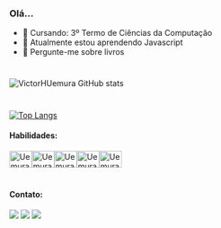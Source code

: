 

### Olá...
- 🔭 Cursando: 3º Termo de Ciências da Computação
- 🌱 Atualmente estou aprendendo Javascript
- 💬 Pergunte-me sobre livros

#

![VictorHUemura GitHub stats](https://github-readme-stats.vercel.app/api?username=VictorUemura&show_icons=true&theme=dracula)

#

[![Top Langs](https://github-readme-stats.vercel.app/api/top-langs/?username=VictorUemura&layout=compact&theme=dracula)](https://github.com/anuraghazra/github-readme-stats)
#### Habilidades:
<div style="display:flex;"><br>
    <img align="center" alt="Uemura-PS" height="30" width="40" src="https://cdn.jsdelivr.net/gh/devicons/devicon/icons/photoshop/photoshop-plain.svg">
  <img align="center" alt="Uemura-html" height="30" width="40" src="https://cdn.jsdelivr.net/gh/devicons/devicon/icons/html5/html5-original.svg">
  <img align="center" alt="Uemura-css" height="30" width="40" src="https://cdn.jsdelivr.net/gh/devicons/devicon/icons/css3/css3-original.svg">
  <img align="center" alt="Uemura-js" height="30" width="40" src="https://cdn.jsdelivr.net/gh/devicons/devicon/icons/javascript/javascript-original.svg">
  <img align="center" alt="Uemura-C" height="30" width="40" src="https://cdn.jsdelivr.net/gh/devicons/devicon/icons/c/c-original.svg">
</div>
  
#

#### Contato:
  <div style:"display:flex;">
  <a href="https://www.instagram.com/uemura_victor" target="_blank"><img src="https://img.shields.io/badge/-Instagram-%23E4405F?style=for-the-badge&logo=instagram&logoColor=white" target="_blank"></a>
  <a href="mailto:victoruemura04@hotmail.com" target="_blank"><img src="https://img.shields.io/badge/Microsoft_Outlook-0078D4?style=for-the-badge&logo=microsoft-outlook&logoColor=white" target="_blank"></a>
  <a href="https://www.linkedin.com/in/victor-hiroshi-uemura-3a1146235/" target="_blank"><img src="https://img.shields.io/badge/-LinkedIn-%230077B5?style=for-the-badge&logo=linkedin&logoColor=white" target="_blank"></a> 
</div>

